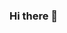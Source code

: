 ### Hi there 👋

<!--
**capnmav77/capnmav77** is a ✨ _special_ ✨ repository because its `README.md` (this file) appears on your GitHub profile.

Here are some ideas to get you started:

- 🔭 I’m currently working on promotional website for clubs
- 🌱 I’m currently learning Mern stack
- 👯 I’m looking to collaborate on any web technology related projects
- 🤔 I’m looking for help with c,python,cybersecurity,html,javascript,css,tailwind
- 💬 Ask me about anything you like 
- 📫 How to reach me: rameshwar77411@gmail.com
- ⚡ Fun fact: the faster you go the clearer things get...
-->
